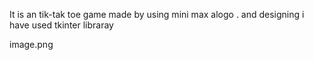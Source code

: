 It is an tik-tak toe game made by using mini max alogo .
and designing i have used tkinter libraray

image.png



